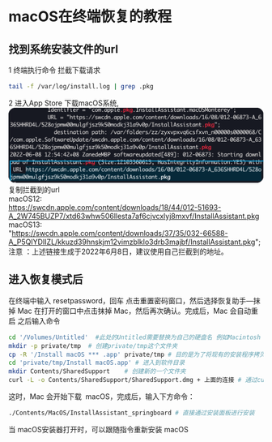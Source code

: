 # macOS在终端恢复的教程

## 找到系统安装文件的url

1 终端执行命令 拦截下载请求

```bash
tail -f /var/log/install.log | grep .pkg
```

2 进入App Store 下载macOS系统,
![1](img/2022-06-09-14-03-49.png)
复制拦截到的url  
macOS12:  
<https://swcdn.apple.com/content/downloads/18/44/012-51693-A_2W745BUZP7/xtd63whw506llesta7af6cjvcxlyj8mxvf/InstallAssistant.pkg>
macOS13:  
 "https://swcdn.apple.com/content/downloads/37/35/032-66588-A_P5QIYDIIZL/kkuzd39hnskjm12vimzblklo3drb3majbf/InstallAssistant.pkg";
 注意 ：上述链接生成于2022年6月8日，建议使用自己拦截到的地址。

## 进入恢复模式后

在终端中输入 resetpassword，回车
点击重置密码窗口，然后选择恢复助手—抹掉 Mac
在打开的窗口中点击抹掉 Mac，然后再次确认。完成后，Mac 会自动重启
之后输入命令

```bash
cd '/Volumes/Untitled'  #此处的Untitled需要替换为自己的硬盘名 例如Macintosh HD
mkdir -p private/tmp  # 创建private/tmp这个文件夹
cp -R '/Install macOS *** .app' private/tmp # 目的是为了将现有的安装程序拷贝到新的文件夹下
cd 'private/tmp/Install macOS.app' # 进入到软件目录
mkdir Contents/SharedSupport    # 创建新的一个文件夹
curl -L -o Contents/SharedSupport/SharedSupport.dmg + 上面的连接 # 通过curl命令将下载的pkg文件写入到dmg文件中，
```

这时，Mac 会开始下载  macOS，完成后，输入下方命令：

```bash
./Contents/MacOS/InstallAssistant_springboard # 直接通过安装面板进行安装
```

当 macOS安装器打开时，可以跟随指令重新安装 macOS
